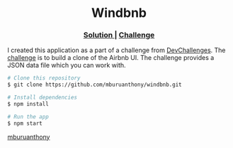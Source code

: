 <h1 align="center">Windbnb</h1>

<div align="center">
  <h3>
    <a href="https://antony-mburu-windbnb.netlify.app/">
      Solution
    </a>
    <span> | </span>
    <a href="https://devchallenges.io/challenges/3JFYedSOZqAxYuOCNmYD">
      Challenge
    </a>
  </h3>
</div>

I created this application as a part of a challenge from [DevChallenges](https://devchallenges.io/challenges). The [challenge](https://devchallenges.io/challenges/3JFYedSOZqAxYuOCNmYD) is to build a clone of the Airbnb UI. The challenge provides a JSON data file which you can work with.

```bash
# Clone this repository
$ git clone https://github.com/mburuanthony/windbnb.git

# Install dependencies
$ npm install

# Run the app
$ npm start
```

[mburuanthony](https://github.com/mburuanthony)
